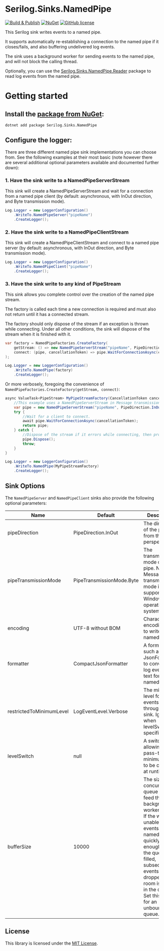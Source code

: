 # Serilog.Sinks.NamedPipe

[![Build & Publish](https://github.com/lethek/Serilog.Sinks.NamedPipe/actions/workflows/dotnet.yml/badge.svg)](https://github.com/lethek/Serilog.Sinks.NamedPipe/actions/workflows/dotnet.yml)
[![NuGet](https://img.shields.io/nuget/v/Serilog.Sinks.NamedPipe.svg)](https://www.nuget.org/packages/Serilog.Sinks.NamedPipe)
[![GitHub license](https://img.shields.io/github/license/lethek/Serilog.Sinks.NamedPipe)](https://github.com/lethek/Serilog.Sinks.NamedPipe/blob/master/LICENSE)

This Serilog sink writes events to a named pipe.

It supports automatically re-establishing a connection to the named pipe if it closes/fails, and also buffering undelivered log events.

The sink uses a background worker for sending events to the named pipe, and will not block the calling thread.

Optionally, you can use the [Serilog.Sinks.NamedPipe.Reader](https://www.nuget.org/packages/Serilog.Sinks.NamedPipe.Reader) package to read log events from the named pipe.

# Getting started

## Install the [package from NuGet](https://www.nuget.org/packages/Serilog.Sinks.NamedPipe):

```
dotnet add package Serilog.Sinks.NamedPipe
```

## Configure the logger:

There are three different named pipe sink implementations you can choose from. See the following examples at their most basic (note however there are several additional optional parameters available and documented further down):

### 1. Have the sink write to a NamedPipeServerStream

This sink will create a NamedPipeServerStream and wait for a connection from a named pipe client (by default: asynchronous, with InOut direction, and Byte transmission mode).

```csharp
Log.Logger = new LoggerConfiguration()
    .WriteTo.NamedPipeServer("pipeName")
    .CreateLogger();
```

### 2. Have the sink write to a NamedPipeClientStream

This sink will create a NamedPipeClientStream and connect to a named pipe server (by default: asynchronous, with InOut direction, and Byte transmission mode).

```csharp
Log.Logger = new LoggerConfiguration()
    .WriteTo.NamedPipeClient("pipeName")
    .CreateLogger();
```

### 3. Have the sink write to any kind of PipeStream

This sink allows you complete control over the creation of the named pipe stream.

The factory is called each time a new connection is required and must also not return until it has a connected stream.

The factory should only dispose of the stream if an exception is thrown while connecting. Under all other conditions,
the sink will dispose of the stream when it is finished with it.

```csharp
var factory = NamedPipeFactories.CreateFactory(
    getStream: () => new NamedPipeServerStream("pipeName", PipeDirection.InOut, 1, PipeTransmissionMode.Message, PipeOptions.Asynchronous),
    connect: (pipe, cancellationToken) => pipe.WaitForConnectionAsync(cancellationToken)
);

Log.Logger = new LoggerConfiguration()
    .WriteTo.NamedPipe(factory)
    .CreateLogger();
```

Or more verbosely, foregoing the convenience of `NamedPipeFactories.CreateFactory(getStream, connect)`:

```csharp
async ValueTask<PipeStream> MyPipeStreamFactory(CancellationToken cancellationToken) {
    //This example uses a NamedPipeServerStream in Message transmission mode, but you can use any kind of PipeStream.
    var pipe = new NamedPipeServerStream("pipeName", PipeDirection.InOut, 1, PipeTransmissionMode.Message, PipeOptions.Asynchronous);
    try {
        //Wait for a client to connect.
        await pipe.WaitForConnectionAsync(cancellationToken);
        return pipe;
    } catch {
        //Dispose of the stream if it errors while connecting, then propogate the exception out so the sink can handle it.
        pipe.Dispose();
        throw;
    }
}

Log.Logger = new LoggerConfiguration()
    .WriteTo.NamedPipe(MyPipeStreamFactory)
    .CreateLogger();
```

## Sink Options

The `NamedPipeServer` and `NamedPipeClient` sinks also provide the following optional parameters:

| Name                     | Default                   | Description                                                                                                                                                                                                                                                                            |
| ------------------------ |---------------------------|----------------------------------------------------------------------------------------------------------------------------------------------------------------------------------------------------------------------------------------------------------------------------------------|
| pipeDirection            | PipeDirection.InOut       | The direction of the pipe from the sink's perspective.                                                                                                                                                                                                                                 |
| pipeTransmissionMode     | PipeTransmissionMode.Byte | The transmission mode of the pipe. Note, the Message transmission mode is only supported by Windows operating systems.                                                                                                                                                                 |
| encoding                 | UTF-8 without BOM         | Character encoding used to write to the named pipe.                                                                                                                                                                                                                                    |
| formatter                | CompactJsonFormatter      | A formatter, such as JsonFormatter, to convert the log events into text for the named pipe.                                                                                                                                                                                            |
| restrictedToMinimumLevel | LogEventLevel.Verbose     | The minimum level for events passed through the sink. Ignored when levelSwitch is specified.                                                                                                                                                                                           |
| levelSwitch              | null                      | A switch allowing the pass-through minimum level to be changed at runtime.                                                                                                                                                                                                             |
| bufferSize               | 10000                     | The size of the concurrent queue used to feed the background worker thread. If the worker is unable to write events to the named pipe quickly enough and the queue is filled, subsequent events will be dropped until room is made in the queue. Set this to 0 for an unbounded queue. |

## License

This library is licensed under the [MIT License](https://opensource.org/licenses/MIT).
